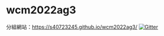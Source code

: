 # wcm2022ag3
分組網站：https://s40723245.github.io/wcm2022ag3/
[![Gitter](https://badges.gitter.im/s40723245/wcm2022.svg)](https://gitter.im/s40723245/wcm2022?utm_source=badge&utm_medium=badge&utm_campaign=pr-badge)

